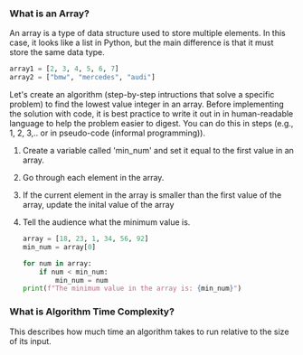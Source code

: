 ### What is an Array? 

An array is a type of data structure used to store multiple elements. In this case, it looks like a list in Python, but the main difference is that it must store the same data type. 

```python
array1 = [2, 3, 4, 5, 6, 7]
array2 = ["bmw", "mercedes", "audi"]
```

Let's create an algorithm (step-by-step intructions that solve a specific problem) to find the lowest value integer in an array. Before implementing the solution with code, it is best practice to write it out in in human-readable language to help the problem easier to digest. You can do this in steps (e.g., 1, 2, 3,.. or in pseudo-code (informal programming)). 

1. Create a variable called 'min_num' and set it equal to the first value in an array. 

2. Go through each element in the array. 

3. If the current element in the array is smaller than the first value of the array, update the inital value of the array

4. Tell the audience what the minimum value is. 

    ```python
    array = [18, 23, 1, 34, 56, 92]
    min_num = array[0]

    for num in array: 
        if num < min_num:
            min_num = num 
    print(f"The minimum value in the array is: {min_num}")
    ```

### What is Algorithm Time Complexity? 

This describes how much time an algorithm takes to run relative to the size of its input. 

